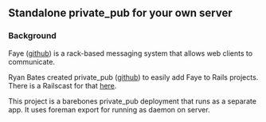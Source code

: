 ## Standalone private_pub for your own server ##

### Background ###

Faye ([github](http://github.com/faye/faye)) is a rack-based messaging system that allows web clients to communicate. 

Ryan Bates created private_pub ([github](http://github.com/ryanb/private_pub)) to easily add Faye to Rails projects. There is a Railscast for that [here](http://railscasts.com/episodes/316-private-pub).

This project is a barebones private_pub deployment that runs as a separate app. It uses foreman export for running as daemon on server.
